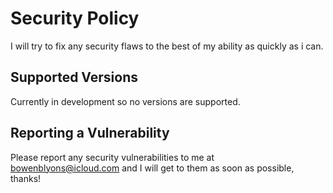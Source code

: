 # Security Policy

I will try to fix any security flaws to the best of my ability as quickly as i can.

## Supported Versions

Currently in development so no versions are supported.

## Reporting a Vulnerability

Please report any security vulnerabilities to me at bowenblyons@icloud.com and I will get to them as soon as possible, thanks!
